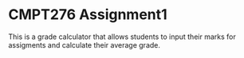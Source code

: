 # CMPT276 Assignment1

This is a grade calculator that allows students to input their marks for assigments and calculate their average grade.
